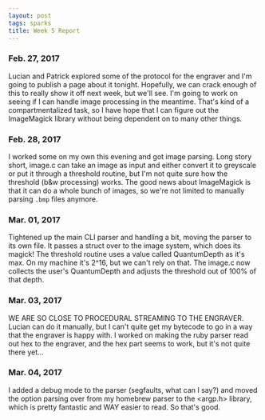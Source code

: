 ```yaml
---
layout: post
tags: sparks
title: Week 5 Report
---
```


### Feb. 27, 2017

Lucian and Patrick explored some of the protocol for the engraver and I'm going to publish a page about it tonight. Hopefully, we can crack enough of this to really show it off next week, but we'll see. I'm going to work on seeing if I can handle image processing in the meantime. That's kind of a compartmentalized task, so I have hope that I can figure out the ImageMagick library without being dependent on to many other things.

### Feb. 28, 2017

I worked some on my own this evening and got image parsing. Long story short, image.c can take an image as input and either convert it to greyscale or put it through a threshold routine, but I'm not quite sure how the threshold (b&w processing) works. The good news about ImageMagick is that it can do a whole bunch of images, so we're not limited to manually parsing `.bmp` files anymore.

### Mar. 01, 2017

Tightened up the main CLI parser and handling a bit, moving the parser to its own file. It passes a struct over to the image system, which does its magick! The threshold routine uses a value called QuantumDepth as it's max. On my machine it's 2^16, but we can't rely on that. The image.c now collects the user's QuantumDepth and adjusts the threshold out of 100% of that depth.

### Mar. 03, 2017

WE ARE SO CLOSE TO PROCEDURAL STREAMING TO THE ENGRAVER. Lucian can do it manually, but I can't quite get my bytecode to go in a way that the engraver is happy with. I worked on making the ruby parser read out hex to the engraver, and the hex part seems to work, but it's not quite there yet...

### Mar. 04, 2017

I added a debug mode to the parser (segfaults, what can I say?) and moved the option parsing over from my homebrew parser to the <argp.h> library, which is pretty fantastic and WAY easier to read. So that's good.
